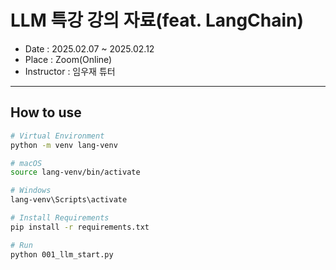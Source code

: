 # LLM 특강 강의 자료(feat. LangChain)

- Date : 2025.02.07 ~ 2025.02.12
- Place : Zoom(Online)
- Instructor : 임우재 튜터

---

## How to use

```bash
# Virtual Environment
python -m venv lang-venv

# macOS
source lang-venv/bin/activate

# Windows
lang-venv\Scripts\activate

# Install Requirements
pip install -r requirements.txt

# Run
python 001_llm_start.py
```


